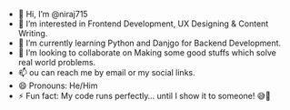 - 👋 Hi, I’m @niraj715
- 👀 I’m interested in Frontend Development, UX Designing & Content Writing.
- 🌱 I’m currently learning Python and Danjgo for Backend Development.
- 💞️ I’m looking to collaborate on Making some good stuffs which solve real world problems.
- 📫 ou can reach me by email or my social links.
- 😄 Pronouns: He/Him
- ⚡ Fun fact: My code runs perfectly… until I show it to someone! 😅🔧

<!---
niraj715/niraj715 is a ✨ special ✨ repository because its `README.md` (this file) appears on your GitHub profile.
You can click the Preview link to take a look at your changes.
--->
